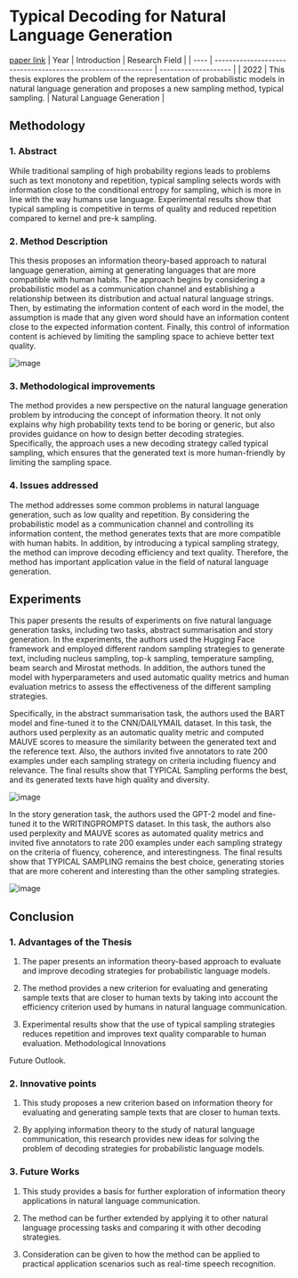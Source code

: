 # Typical Decoding for Natural Language Generation
[paper link](https://arxiv.org/pdf/2202.00666v3) 
| Year | Introduction                                                         | Research Field                 |
| ---- | ------------------------------------------------------------ | -------------------- |
| 2022 | This thesis explores the problem of the representation of probabilistic models in natural language generation and proposes a new sampling method, typical sampling.         | Natural Language Generation          |

## Methodology

### 1. Abstract
While traditional sampling of high probability regions leads to problems such as text monotony and repetition, typical sampling selects words with information close to the conditional entropy for sampling, which is more in line with the way humans use language. Experimental results show that typical sampling is competitive in terms of quality and reduced repetition compared to kernel and pre-k sampling.

### 2. Method Description 
This thesis proposes an information theory-based approach to natural language generation, aiming at generating languages that are more compatible with human habits. The approach begins by considering a probabilistic model as a communication channel and establishing a relationship between its distribution and actual natural language strings. Then, by estimating the information content of each word in the model, the assumption is made that any given word should have an information content close to the expected information content. Finally, this control of information content is achieved by limiting the sampling space to achieve better text quality.

![image](https://github.com/user-attachments/assets/43ec897c-6cd4-4ba4-8e9a-b3c2c5a2c4df)

### 3. Methodological improvements
The method provides a new perspective on the natural language generation problem by introducing the concept of information theory. It not only explains why high probability texts tend to be boring or generic, but also provides guidance on how to design better decoding strategies. Specifically, the approach uses a new decoding strategy called typical sampling, which ensures that the generated text is more human-friendly by limiting the sampling space.

### 4. Issues addressed 
The method addresses some common problems in natural language generation, such as low quality and repetition. By considering the probabilistic model as a communication channel and controlling its information content, the method generates texts that are more compatible with human habits. In addition, by introducing a typical sampling strategy, the method can improve decoding efficiency and text quality. Therefore, the method has important application value in the field of natural language generation.

## Experiments
This paper presents the results of experiments on five natural language generation tasks, including two tasks, abstract summarisation and story generation. In the experiments, the authors used the Hugging Face framework and employed different random sampling strategies to generate text, including nucleus sampling, top-k sampling, temperature sampling, beam search and Mirostat methods. In addition, the authors tuned the model with hyperparameters and used automatic quality metrics and human evaluation metrics to assess the effectiveness of the different sampling strategies.

Specifically, in the abstract summarisation task, the authors used the BART model and fine-tuned it to the CNN/DAILYMAIL dataset. In this task, the authors used perplexity as an automatic quality metric and computed MAUVE scores to measure the similarity between the generated text and the reference text. Also, the authors invited five annotators to rate 200 examples under each sampling strategy on criteria including fluency and relevance. The final results show that TYPICAL Sampling performs the best, and its generated texts have high quality and diversity.

![image](https://github.com/user-attachments/assets/e94eaedb-1b05-4343-92af-1701b3753a2a)

In the story generation task, the authors used the GPT-2 model and fine-tuned it to the WRITINGPROMPTS dataset. In this task, the authors also used perplexity and MAUVE scores as automated quality metrics and invited five annotators to rate 200 examples under each sampling strategy on the criteria of fluency, coherence, and interestingness. The final results show that TYPICAL SAMPLING remains the best choice, generating stories that are more coherent and interesting than the other sampling strategies.  

![image](https://github.com/user-attachments/assets/daff9f9f-1475-4a81-9784-177a0196a5e0)

## Conclusion

### 1. Advantages of the Thesis
  1. The paper presents an information theory-based approach to evaluate and improve decoding strategies for probabilistic language models.
  
  2. The method provides a new criterion for evaluating and generating sample texts that are closer to human texts by taking into account the efficiency criterion used by humans in natural language communication.
  
  3. Experimental results show that the use of typical sampling strategies reduces repetition and improves text quality comparable to human evaluation.
Methodological Innovations

Future Outlook.
 
### 2. Innovative points
  1. This study proposes a new criterion based on information theory for evaluating and generating sample texts that are closer to human texts.
  
  2. By applying information theory to the study of natural language communication, this research provides new ideas for solving the problem of decoding strategies for probabilistic language models.
     
### 3. Future Works
  1. This study provides a basis for further exploration of information theory applications in natural language communication.
  
  2. The method can be further extended by applying it to other natural language processing tasks and comparing it with other decoding strategies.
  
  3. Consideration can be given to how the method can be applied to practical application scenarios such as real-time speech recognition. 
